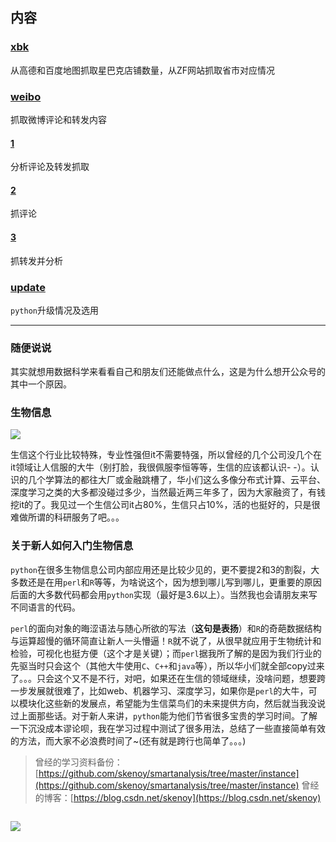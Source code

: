 ## 内容

### [xbk](xbk)
从高德和百度地图抓取星巴克店铺数量，从ZF网站抓取省市对应情况

### [weibo](weibo)
抓取微博评论和转发内容

#### [1](1)
分析评论及转发抓取

#### [2](2)
抓评论

#### [3](3)
抓转发并分析

### [update](update)
`python`升级情况及选用

---

### 随便说说

其实就想用数据科学来看看自己和朋友们还能做点什么，这是为什么想开公众号的其中一个原因。

### 生物信息

![](https://mmbiz.qpic.cn/mmbiz_png/mYJibSOraq9pCmPGjZ9qbca7AIeYQY7ldYgYmQh3icAEtz6ukhy1qW1hdU1PaVSkIicy3G5pJ47E3mtCGGDWgIp6Q/0?wx_fmt=png)

生信这个行业比较特殊，专业性强但it不需要特强，所以曾经的几个公司没几个在it领域让人信服的大牛（别打脸，我很佩服李恒等等，生信的应该都认识- -）。认识的几个学算法的都往大厂或金融跳槽了，华小们这么多像分布式计算、云平台、深度学习之类的大多都没碰过多少，当然最近两三年多了，因为大家融资了，有钱挖it的了。我见过一个生信公司it占80%，生信只占10%，活的也挺好的，只是很难做所谓的科研服务了吧。。。

### 关于新人如何入门生物信息

`python`在很多生物信息公司内部应用还是比较少见的，更不要提2和3的割裂，大多数还是在用`perl`和`R`等等，为啥说这个，因为想到哪儿写到哪儿，更重要的原因后面的大多数代码都会用`python`实现（最好是3.6以上）。当然我也会请朋友来写不同语言的代码。

`perl`的面向对象的晦涩语法与随心所欲的写法（**这句是表扬**）和`R`的奇葩数据结构与运算超慢的循环简直让新人一头懵逼！`R`就不说了，从很早就应用于生物统计和检验，可视化也挺方便（这个才是关键）；而`perl`据我所了解的是因为我们行业的先驱当时只会这个（其他大牛使用`C`、`C++`和`java`等），所以华小们就全部copy过来了。。。只会这个又不是不行，对吧，如果还在生信的领域继续，没啥问题，想要跨一步发展就很难了，比如web、机器学习、深度学习，如果你是`perl`的大牛，可以模块化这些新的发展点，希望能为生信菜鸟们的未来提供方向，然后就当我没说过上面那些话。对于新人来讲，`python`能为他们节省很多宝贵的学习时间。了解一下沉没成本谬论呗，我在学习过程中测试了很多用法，总结了一些直接简单有效的方法，而大家不必浪费时间了~(还有就是跨行也简单了。。。)

> 曾经的学习资料备份：[https://github.com/skenoy/smartanalysis/tree/master/instance](https://github.com/skenoy/smartanalysis/tree/master/instance)
> 曾经的博客：[https://blog.csdn.net/skenoy](https://blog.csdn.net/skenoy)

![]()

![](https://mmbiz.qpic.cn/mmbiz_png/mYJibSOraq9pLEwFgUObcImwB175s3Nm5eXowgRhE68Nq10K66oBpHiblP6L9XicpeKs9vqUp6NqrYoypNqP37rTA/0?wx_fmt=png)

